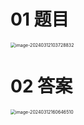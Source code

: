 # 01 题目

<img src="https://cvp.oss-cn-shanghai.aliyuncs.com/picgo/202403121037882.png" alt="image-20240312103728832" style="zoom:50%;" />



# 02 答案

<img src="https://cvp.oss-cn-shanghai.aliyuncs.com/picgo/202403121606840.png" alt="image-20240312160646510" style="zoom:50%;" />


